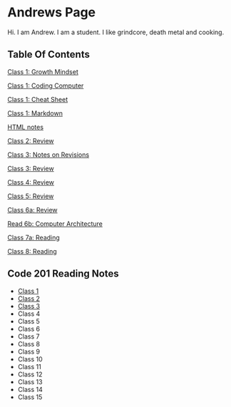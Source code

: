 # Andrews Page

Hi. I am Andrew. I am a student. I like grindcore, death metal and cooking.


## Table Of Contents
[Class 1: Growth Mindset](growthmindset.md)

[Class 1: Coding Computer](codingcomputer.md)

[Class 1: Cheat Sheet](cheatsheet.md)

[Class 1: Markdown](read_01.md)

[HTML notes](html.md)

[Class 2: Review](class2_review.md)

[Class 3: Notes on Revisions](revisions.md)

[Class 3: Review](class3_review.md)

[Class 4: Review](Class_4_Review.md)

[Class 5: Review](read_05_CSS.md)

[Class 6a: Review](Read_6a.md)

[Read 6b: Computer Architecture](Read_6b.md)

[Class 7a: Reading](Read7.md)

[Class 8: Reading](read_08.md)

## Code 201 Reading Notes

- [Class 1](201-class1.md)
- [Class 2](class201-2.md)
- [Class 3](class201-3.md)
- Class 4
- Class 5
- Class 6
- Class 7
- Class 8
- Class 9
- Class 10
- Class 11
- Class 12
- Class 13
- Class 14
- Class 15